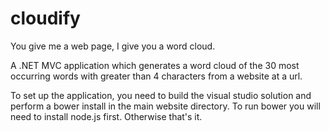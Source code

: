 # cloudify
You give me a web page, I give you a word cloud.

A .NET MVC application which generates a word cloud of the 30 most occurring words with greater than 4 characters from a website at a url.

To set up the application, you need to build the visual studio solution and perform a bower install in the main website directory. To run bower you will need to install node.js first. Otherwise that's it.

